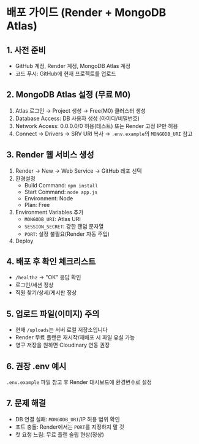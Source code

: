 # 배포 가이드 (Render + MongoDB Atlas)

## 1. 사전 준비
- GitHub 계정, Render 계정, MongoDB Atlas 계정
- 코드 푸시: GitHub에 현재 프로젝트를 업로드

## 2. MongoDB Atlas 설정 (무료 M0)
1) Atlas 로그인 → Project 생성 → Free(M0) 클러스터 생성
2) Database Access: DB 사용자 생성 (아이디/비밀번호)
3) Network Access: 0.0.0.0/0 허용(테스트) 또는 Render 고정 IP만 허용
4) Connect → Drivers → SRV URI 복사 → `.env.example`의 `MONGODB_URI` 참고

## 3. Render 웹 서비스 생성
1) Render → New → Web Service → GitHub 레포 선택
2) 환경설정
   - Build Command: `npm install`
   - Start Command: `node app.js`
   - Environment: Node
   - Plan: Free
3) Environment Variables 추가
   - `MONGODB_URI`: Atlas URI
   - `SESSION_SECRET`: 강한 랜덤 문자열
   - `PORT`: 설정 불필요(Render 자동 주입)
4) Deploy

## 4. 배포 후 확인 체크리스트
- `/healthz` → "OK" 응답 확인
- 로그인/세션 정상
- 직원 찾기/상세/게시판 정상

## 5. 업로드 파일(이미지) 주의
- 현재 `/uploads`는 서버 로컬 저장소입니다
- Render 무료 플랜은 재시작/재배포 시 파일 유실 가능
- 영구 저장을 원하면 Cloudinary 연동 권장

## 6. 권장 .env 예시
`.env.example` 파일 참고 후 Render 대시보드에 환경변수로 설정

## 7. 문제 해결
- DB 연결 실패: `MONGODB_URI`/IP 허용 범위 확인
- 포트 충돌: Render에서는 `PORT`를 지정하지 말 것
- 첫 요청 느림: 무료 플랜 슬립 현상(정상)

